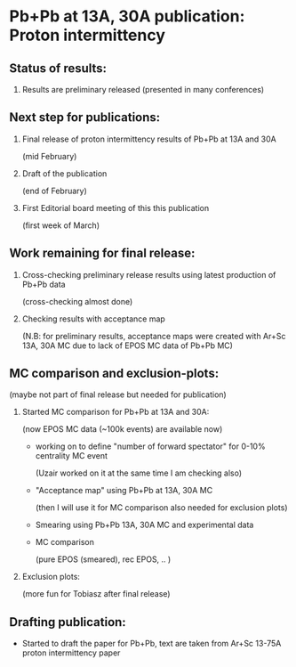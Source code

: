 # Pb+Pb at 13A, 30A publication: Proton intermittency 

## Status of results:

1. Results are preliminary released (presented in many conferences)

## Next step for publications:

1. Final release of proton intermittency results of Pb+Pb at 13A and 30A

   (mid February)
2. Draft of the publication

   (end of February)  
3. First Editorial board meeting of this this publication

   (first week of March)

## Work remaining for final release:
1. Cross-checking preliminary release results using latest production of Pb+Pb data

   (cross-checking almost done)
3. Checking results with acceptance map

   (N.B: for preliminary results, acceptance maps were created with Ar+Sc 13A, 30A MC due to lack of EPOS MC data of Pb+Pb MC)

## MC comparison and exclusion-plots: 

(maybe not part of final release but needed for publication)

1. Started MC comparison for Pb+Pb at 13A and 30A:

   (now EPOS MC data (~100k events) are available now)
   
     - working on to define "number of forward spectator" for 0-10% centrality MC event

        (Uzair worked on it at the same time I am checking also)
       
     - "Acceptance map" using Pb+Pb at 13A, 30A MC

       (then I will use it for MC comparison also needed for exclusion plots)
       
     - Smearing using Pb+Pb 13A, 30A MC and experimental data
       
     - MC comparison

       (pure EPOS (smeared), rec EPOS, .. )
       
3. Exclusion plots:

   (more fun for Tobiasz after final release)

## Drafting publication:
- Started to draft the paper for Pb+Pb, text are taken from Ar+Sc 13-75A proton intermittency paper  
